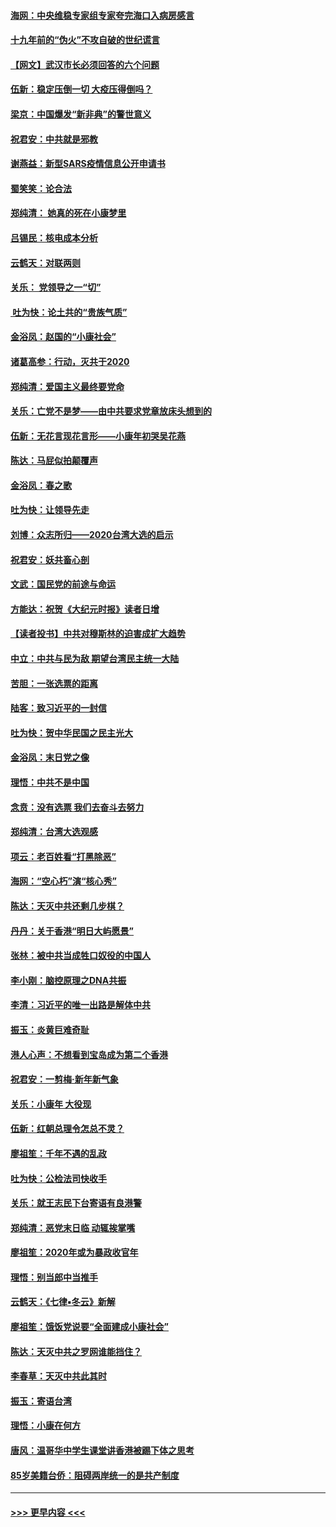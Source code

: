 #### [海网：中央维稳专家组专家夸完海口入病房感言](../pages/nsc993/n11815138.md?t=01240111) 
#### [十九年前的“伪火”不攻自破的世纪谎言](../pages/nsc993/n11813238.md?t=01240111) 
#### [【网文】武汉市长必须回答的六个问题](../pages/nsc993/n11813848.md?t=01240111) 
#### [伍新：稳定压倒一切 大疫压得倒吗？](../pages/nsc993/n11812634.md?t=01240111) 
#### [梁京：中国爆发“新非典”的警世意义](../pages/nsc993/n11812554.md?t=01240111) 
#### [祝君安：中共就是邪教](../pages/nsc993/n11812431.md?t=01240111) 
#### [谢燕益：新型SARS疫情信息公开申请书](../pages/nsc993/n11808840.md?t=01240111) 
#### [蜀笑笑：论合法](../pages/nsc993/n11808064.md?t=01240111) 
#### [郑纯清： 她真的死在小康梦里](../pages/nsc993/n11806623.md?t=01240111) 
#### [吕锡民：核电成本分析](../pages/nsc993/n11806284.md?t=01240111) 
#### [云鹤天：对联两则](../pages/nsc993/n11805957.md?t=01240111) 
#### [关乐： 党领导之一“切”](../pages/nsc993/n11804505.md?t=01240111) 
#### [ 吐为快：论土共的“贵族气质”](../pages/nsc993/n11804490.md?t=01240111) 
#### [金浴凤：赵国的“小康社会”](../pages/nsc993/n11804452.md?t=01240111) 
#### [诸葛高参：行动，灭共于2020](../pages/nsc993/n11804120.md?t=01240111) 
#### [郑纯清：爱国主义最终要党命](../pages/nsc993/n11802197.md?t=01240111) 
#### [关乐：亡党不是梦——由中共要求党章放床头想到的](../pages/nsc993/n11802156.md?t=01240111) 
#### [伍新：无花言现花言形——小康年初哭吴花燕](../pages/nsc993/n11800044.md?t=01240111) 
#### [陈达：马屁似拍颠覆声](../pages/nsc993/n11800010.md?t=01240111) 
#### [金浴凤：春之歌](../pages/nsc993/n11797687.md?t=01240111) 
#### [吐为快：让领导先走](../pages/nsc993/n11797512.md?t=01240111) 
#### [刘博：众志所归——2020台湾大选的启示](../pages/nsc993/n11796878.md?t=01240111) 
#### [祝君安：妖共畜心剖](../pages/nsc993/n11794273.md?t=01240111) 
#### [文武：国民党的前途与命运](../pages/nsc993/n11794198.md?t=01240111) 
#### [方能达：祝贺《大纪元时报》读者日增](../pages/nsc993/n11793807.md?t=01240111) 
#### [【读者投书】中共对穆斯林的迫害成扩大趋势](../pages/nsc993/n11791371.md?t=01240111) 
#### [中立：中共与民为敌 期望台湾民主统一大陆](../pages/nsc993/n11790392.md?t=01240111) 
#### [苦胆：一张选票的距离](../pages/nsc993/n11788914.md?t=01240111) 
#### [陆客：致习近平的一封信](../pages/nsc993/n11788867.md?t=01240111) 
#### [吐为快：贺中华民国之民主光大](../pages/nsc993/n11788618.md?t=01240111) 
#### [金浴凤：末日党之像](../pages/nsc993/n11787475.md?t=01240111) 
#### [理悟：中共不是中国](../pages/nsc993/n11787463.md?t=01240111) 
#### [念贲：没有选票  我们去奋斗去努力](../pages/nsc993/n11787398.md?t=01240111) 
#### [郑纯清：台湾大选观感](../pages/nsc993/n11786210.md?t=01240111) 
#### [项云：老百姓看“打黑除恶”](../pages/nsc993/n11785398.md?t=01240111) 
#### [海网：“空心朽”演“核心秀”](../pages/nsc993/n11783874.md?t=01240111) 
#### [陈达：天灭中共还剩几步棋？](../pages/nsc993/n11783719.md?t=01240111) 
#### [丹丹：关于香港“明日大屿愿景”](../pages/nsc993/n11783273.md?t=01240111) 
#### [张林：被中共当成牲口奴役的中国人](../pages/nsc993/n11782397.md?t=01240111) 
#### [李小刚：脑控原理之DNA共振](../pages/nsc993/n11780962.md?t=01240111) 
#### [李清：习近平的唯一出路是解体中共](../pages/nsc993/n11780866.md?t=01240111) 
#### [振玉：炎黄巨难奇耻](../pages/nsc993/n11779632.md?t=01240111) 
#### [港人心声：不想看到宝岛成为第二个香港](../pages/nsc993/n11778817.md?t=01240111) 
#### [祝君安：一剪梅‧新年新气象](../pages/nsc993/n11776340.md?t=01240111) 
#### [关乐：小康年 大役现](../pages/nsc993/n11774213.md?t=01240111) 
#### [伍新：红朝总理令怎总不灵？](../pages/nsc993/n11770813.md?t=01240111) 
#### [廖祖笙：千年不遇的乱政](../pages/nsc993/n11770373.md?t=01240111) 
#### [吐为快：公检法司快收手](../pages/nsc993/n11770359.md?t=01240111) 
#### [关乐：就王志民下台寄语有良港警](../pages/nsc993/n11769903.md?t=01240111) 
#### [郑纯清：恶党末日临 动辄挨掌嘴](../pages/nsc993/n11769356.md?t=01240111) 
#### [廖祖笙：2020年或为暴政收官年](../pages/nsc993/n11768216.md?t=01240111) 
#### [理悟：别当郎中当推手](../pages/nsc993/n11768243.md?t=01240111) 
#### [云鹤天：《七律▪冬云》新解](../pages/nsc993/n11768204.md?t=01240111) 
#### [廖祖笙：饿饭党说要“全面建成小康社会”](../pages/nsc993/n11767482.md?t=01240111) 
#### [陈达：天灭中共之罗网谁能挡住？](../pages/nsc993/n11767465.md?t=01240111) 
#### [李春草：天灭中共此其时](../pages/nsc993/n11767452.md?t=01240111) 
#### [振玉：寄语台湾](../pages/nsc993/n11767432.md?t=01240111) 
#### [理悟：小康在何方](../pages/nsc993/n11767394.md?t=01240111) 
#### [唐风：温哥华中学生课堂讲香港被踢下体之思考](../pages/nsc993/n11766848.md?t=01240111) 
#### [85岁美籍台侨：阻碍两岸统一的是共产制度](../pages/nsc993/n11765043.md?t=01240111) 

----
#### [ >>> 更早内容 <<< ](../indexes/nsc993-earlier.md)
